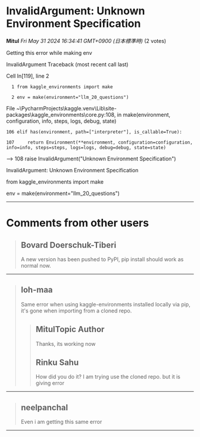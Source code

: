 # InvalidArgument: Unknown Environment Specification

**Mitul** *Fri May 31 2024 16:34:41 GMT+0900 (日本標準時)* (2 votes)

Getting this error while making env 

InvalidArgument                           Traceback (most recent call last)

Cell In[119], line 2

      1 from kaggle_environments import make

      2 env = make(environment="llm_20_questions")

File ~\PycharmProjects\kaggle.venv\Lib\site-packages\kaggle_environments\core.py:108, in make(environment, configuration, info, steps, logs, debug, state)

    106 elif has(environment, path=["interpreter"], is_callable=True):

    107     return Environment(**environment, configuration=configuration, info=info, steps=steps, logs=logs, debug=debug, state=state)

--> 108 raise InvalidArgument("Unknown Environment Specification")

InvalidArgument: Unknown Environment Specification

from kaggle_environments import make

env = make(environment="llm_20_questions")



---

 # Comments from other users

> ## Bovard Doerschuk-Tiberi
> 
> A new version has been pushed to PyPI, pip install should work as normal now.
> 
> 
> 


---

> ## loh-maa
> 
> Same error when using kaggle-environments installed locally via pip, it's gone when importing from a cloned repo.
> 
> 
> 
> > ## MitulTopic Author
> > 
> > Thanks, its working now  
> > 
> > 
> > 
> > ## Rinku Sahu
> > 
> > How did you do it? I am trying use the cloned repo. but it is giving error
> > 
> > 
> > 


---

> ## neelpanchal
> 
> Even i am getting this same error
> 
> 
> 


---

